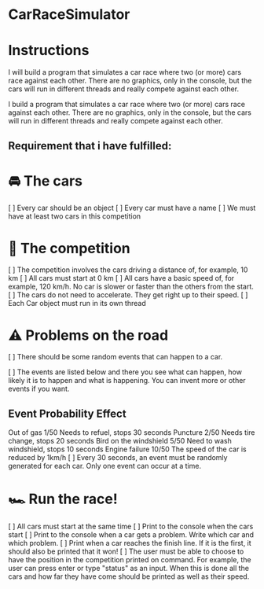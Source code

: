 # CarRaceSimulator
# Instructions
I will build a program that simulates a car race where two (or more) cars race against each other. There are no graphics, only in the console, but the cars will run in different threads and really compete against each other.


I build a program that simulates a car race where two (or more) cars race against each other. There are no graphics, only in the console, but the cars will run in different threads and really compete against each other.

## Requirement that i have fulfilled: 

# 🚘 The cars

[ ] Every car should be an object
[ ] Every car must have a name
[ ] We must have at least two cars in this competition
# 🏁 The competition

[ ] The competition involves the cars driving a distance of, for example, 10 km
[ ] All cars must start at 0 km
[ ] All cars have a basic speed of, for example, 120 km/h. No car is slower or faster than the others from the start.
[ ] The cars do not need to accelerate. They get right up to their speed.
[ ] Each Car object must run in its own thread
# ⚠️ Problems on the road

[ ] There should be some random events that can happen to a car.

[ ] The events are listed below and there you see what can happen, how likely it is to happen and what is happening. You can invent more or other events if you want.

## Event	Probability	Effect
Out of gas	1/50	Needs to refuel, stops 30 seconds
Puncture	2/50	Needs tire change, stops 20 seconds
Bird on the windshield	5/50	Need to wash windshield, stops 10 seconds
Engine failure	10/50	The speed of the car is reduced by 1km/h
[ ] Every 30 seconds, an event must be randomly generated for each car. Only one event can occur at a time.

# 🏎️ Run the race!

[ ] All cars must start at the same time
[ ] Print to the console when the cars start
[ ] Print to the console when a car gets a problem. Write which car and which problem.
[ ] Print when a car reaches the finish line. If it is the first, it should also be printed that it won!
[ ] The user must be able to choose to have the position in the competition printed on command. For example, the user can press enter or type "status" as an input. When this is done all the cars and how far they have come should be printed as well as their speed.
